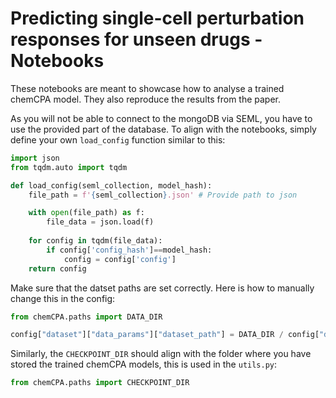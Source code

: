 # Predicting single-cell perturbation responses for unseen drugs - Notebooks

These notebooks are meant to showcase how to analyse a trained chemCPA model. They also reproduce the results from the paper. 


As you will not be able to connect to the mongoDB via SEML, you have to use the provided part of the database. To align with the notebooks, simply define your own `load_config` function similar to this: 

```python
import json 
from tqdm.auto import tqdm

def load_config(seml_collection, model_hash):
    file_path = f'{seml_collection}.json' # Provide path to json

    with open(file_path) as f:
        file_data = json.load(f)
    
    for config in tqdm(file_data):
        if config['config_hash']==model_hash:
            config = config['config']
    return config
```

Make sure that the datset paths are set correctly. Here is how to manually change this in the config: 
```python
from chemCPA.paths import DATA_DIR

config["dataset"]["data_params"]["dataset_path"] = DATA_DIR / config["dataset"]["data_params"]["dataset_path"].split('/')[-1]
``` 

Similarly, the `CHECKPOINT_DIR` should align with the folder where you have stored the trained chemCPA models, this is used in the `utils.py`:
```python
from chemCPA.paths import CHECKPOINT_DIR
```
